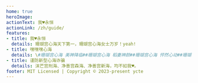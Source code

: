```yaml
---
home: true
heroImage: 
actionText: 我♥永恒
actionLink: /zh/guide/
features:
- title: 我♥永恒
  details: 珊瑚宫心海天下第一，珊瑚宫心海女士万岁！yeah!
- title: 嘿嘿嘿心海
  details: \#珊瑚宫心海 美神降临##珊瑚宫心海 稻妻神颜##珊瑚宫心海 怦然心动##珊瑚宫心海 视觉中心##珊瑚宫心海 舞台匠人##珊瑚宫心海 珍珠音色##珊瑚宫心海 作曲作词##珊瑚宫心海 沧海之约##珊瑚宫心海 温文尔雅##珊瑚宫心海 月眉星眼##珊瑚宫心海 秀外慧中##珊瑚宫心海粉面含春##珊瑚宫心海 淡雅脱俗##珊瑚宫心海 芊芊细步##珊瑚宫心海 霓裳羽衣##珊瑚宫心海 与春天的约定##珊瑚宫心海 一顾倾人城再顾倾人国#/
- title: 谨防新型心海诈骗
  details: 沫芒宫刑海、净善宫森海、净善宫新海，均不如我♥。
footer: MIT Licensed | Copyright © 2023-present ycte
---
```


